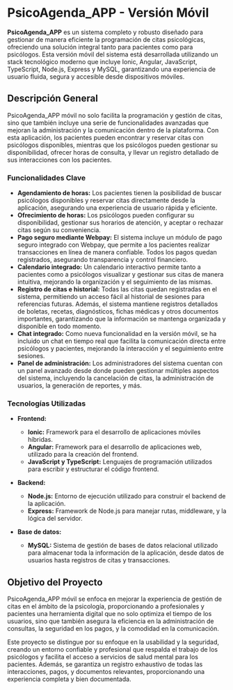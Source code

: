 # PsicoAgenda_APP - Versión Móvil

**PsicoAgenda_APP** es un sistema completo y robusto diseñado para gestionar de manera eficiente la programación de citas psicológicas, ofreciendo una solución integral tanto para pacientes como para psicólogos. Esta versión móvil del sistema está desarrollada utilizando un stack tecnológico moderno que incluye Ionic, Angular, JavaScript, TypeScript, Node.js, Express y MySQL, garantizando una experiencia de usuario fluida, segura y accesible desde dispositivos móviles.

## Descripción General

PsicoAgenda_APP móvil no solo facilita la programación y gestión de citas, sino que también incluye una serie de funcionalidades avanzadas que mejoran la administración y la comunicación dentro de la plataforma. Con esta aplicación, los pacientes pueden encontrar y reservar citas con psicólogos disponibles, mientras que los psicólogos pueden gestionar su disponibilidad, ofrecer horas de consulta, y llevar un registro detallado de sus interacciones con los pacientes.

### Funcionalidades Clave

- **Agendamiento de horas:** Los pacientes tienen la posibilidad de buscar psicólogos disponibles y reservar citas directamente desde la aplicación, asegurando una experiencia de usuario rápida y eficiente.
- **Ofrecimiento de horas:** Los psicólogos pueden configurar su disponibilidad, gestionar sus horarios de atención, y aceptar o rechazar citas según su conveniencia.
- **Pago seguro mediante Webpay:** El sistema incluye un módulo de pago seguro integrado con Webpay, que permite a los pacientes realizar transacciones en línea de manera confiable. Todos los pagos quedan registrados, asegurando transparencia y control financiero.
- **Calendario integrado:** Un calendario interactivo permite tanto a pacientes como a psicólogos visualizar y gestionar sus citas de manera intuitiva, mejorando la organización y el seguimiento de las mismas.
- **Registro de citas e historial:** Todas las citas quedan registradas en el sistema, permitiendo un acceso fácil al historial de sesiones para referencias futuras. Además, el sistema mantiene registros detallados de boletas, recetas, diagnósticos, fichas médicas y otros documentos importantes, garantizando que la información se mantenga organizada y disponible en todo momento.
- **Chat integrado:** Como nueva funcionalidad en la versión móvil, se ha incluido un chat en tiempo real que facilita la comunicación directa entre psicólogos y pacientes, mejorando la interacción y el seguimiento entre sesiones.
- **Panel de administración:** Los administradores del sistema cuentan con un panel avanzado desde donde pueden gestionar múltiples aspectos del sistema, incluyendo la cancelación de citas, la administración de usuarios, la generación de reportes, y más.

### Tecnologías Utilizadas

- **Frontend:** 
  - **Ionic:** Framework para el desarrollo de aplicaciones móviles híbridas.
  - **Angular:** Framework para el desarrollo de aplicaciones web, utilizado para la creación del frontend.
  - **JavaScript y TypeScript:** Lenguajes de programación utilizados para escribir y estructurar el código frontend.

- **Backend:**
  - **Node.js:** Entorno de ejecución utilizado para construir el backend de la aplicación.
  - **Express:** Framework de Node.js para manejar rutas, middleware, y la lógica del servidor.

- **Base de datos:** 
  - **MySQL:** Sistema de gestión de bases de datos relacional utilizado para almacenar toda la información de la aplicación, desde datos de usuarios hasta registros de citas y transacciones.

## Objetivo del Proyecto

PsicoAgenda_APP móvil se enfoca en mejorar la experiencia de gestión de citas en el ámbito de la psicología, proporcionando a profesionales y pacientes una herramienta digital que no solo optimiza el tiempo de los usuarios, sino que también asegura la eficiencia en la administración de consultas, la seguridad en los pagos, y la comodidad en la comunicación.

Este proyecto se distingue por su enfoque en la usabilidad y la seguridad, creando un entorno confiable y profesional que respalda el trabajo de los psicólogos y facilita el acceso a servicios de salud mental para los pacientes. Además, se garantiza un registro exhaustivo de todas las interacciones, pagos, y documentos relevantes, proporcionando una experiencia completa y bien documentada.

